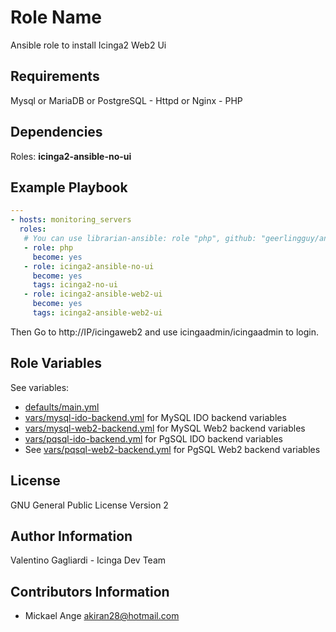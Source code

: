 Role Name
=========

Ansible role to install Icinga2 Web2 Ui

Requirements
------------

Mysql or MariaDB or PostgreSQL - Httpd or Nginx - PHP

Dependencies
------------

Roles: **icinga2-ansible-no-ui**

Example Playbook
----------------

```yaml
---
- hosts: monitoring_servers
  roles:
   # You can use librarian-ansible: role "php", github: "geerlingguy/ansible-role-php"
   - role: php
     become: yes
   - role: icinga2-ansible-no-ui
     become: yes
     tags: icinga2-no-ui
   - role: icinga2-ansible-web2-ui
     become: yes
     tags: icinga2-ansible-web2-ui

```

Then Go to http://IP/icingaweb2 and use icingaadmin/icingaadmin to login.

Role Variables
--------------

See variables:
* [defaults/main.yml](defaults/main.yml)
* [vars/mysql-ido-backend.yml](vars/mysql-ido-backend.yml) for MySQL IDO backend variables
* [vars/mysql-web2-backend.yml](vars/mysql-web2-backend.yml) for MySQL Web2 backend variables
* [vars/pqsql-ido-backend.yml](vars/pqsql-ido-backend.yml) for PgSQL IDO backend variables
* See [vars/pqsql-web2-backend.yml](vars/pqsql-web2-backend.yml) for PgSQL Web2 backend variables

License
-------

GNU General Public License Version 2

Author Information
------------------

Valentino Gagliardi - Icinga Dev Team

Contributors Information
------------------------

* Mickael Ange <akiran28@hotmail.com>
